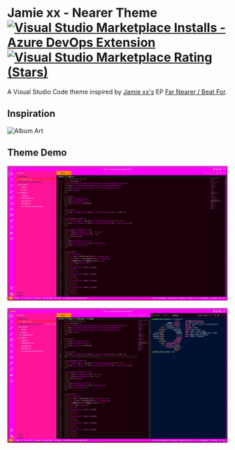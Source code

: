 # Jamie xx - Nearer Theme [![Visual Studio Marketplace Installs - Azure DevOps Extension](https://img.shields.io/visual-studio-marketplace/azure-devops/installs/total/jmbeach.jamie-xx-nearer-theme)](https://marketplace.visualstudio.com/items?itemName=jmbeach.jamie-xx-nearer-theme) [![Visual Studio Marketplace Rating (Stars)](https://img.shields.io/visual-studio-marketplace/stars/jmbeach.jamie-xx-nearer-theme)](https://marketplace.visualstudio.com/items?itemName=jmbeach.jamie-xx-nearer-theme)

A Visual Studio Code theme inspired by [Jamie xx's](https://en.wikipedia.org/wiki/Jamie_xx) EP [Far Nearer / Beat For](https://en.wikipedia.org/wiki/Far_Nearer_/_Beat_For).

## Inspiration

![Album Art](https://upload.wikimedia.org/wikipedia/en/6/69/Jamie_xx_-_Far_Nearer_%28cover%29.jpg)

## Theme Demo

![Ex1](./demos/example1.png)

![Ex2](./demos/example2.png)